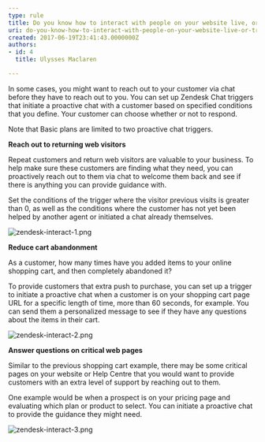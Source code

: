 ```yaml
---
type: rule
title: Do you know how to interact with people on your website live, or trigger when people land on certain pages?
uri: do-you-know-how-to-interact-with-people-on-your-website-live-or-trigger-when-people-land-on-certain-pages
created: 2017-06-19T23:41:43.0000000Z
authors:
- id: 4
  title: Ulysses Maclaren

---
```




<span class='intro'> <p class="ssw15-rteElement-P">In some cases, you might want to reach out to your customer via chat before they have to reach out to you. You can set up Zendesk Chat&#160;triggers that initiate a proactive chat with a customer based on specified conditions that you define. Your customer can choose whether or not to respond.​<br></p> </span>

<p class="ssw15-rteElement-P">Note that Basic plans are limited to two proactive chat triggers. <br></p><p>
   <strong>Reach out to returning web visitors</strong></p><p>Repeat customers and return web visitors are valuable to your business. To help make sure these customers are finding what they need, you can proactively reach out to them via chat to welcome them back and see if there is anything you can provide guidance with. <br></p><p>Set the conditions of the trigger where the visitor previous visits is greater than 0, as well as the conditions where the customer has not yet been helped by another agent or initiated a chat already themselves.</p><dl class="image"><dt><img src="/PublishingImages/zendesk-interact-1.png" alt="zendesk-interact-1.png" /></dt></dl><p>
   <strong>Reduce cart abandonment </strong></p><p>As a customer, how many times have you added items to your online shopping cart, and then completely abandoned it? <br></p><p>To provide customers that extra push to purchase, you can set up a trigger to initiate a proactive chat when a customer is on your shopping cart page URL for a specific length of time, more than 60 seconds, for example. You can send them a personalized message to see if they have any questions about the items in their cart. <br></p><dl class="image"><dt><img src="/PublishingImages/zendesk-interact-2.png" alt="zendesk-interact-2.png" /></dt></dl><p>
   <strong>Answer questions on critical web pages </strong></p><p>Similar to the previous shopping cart example, there may be some critical pages on your website or Help Centre that you would want to provide customers with an extra level of support by reaching out to them. <br></p><p>One example would be when a prospect is on your pricing page and evaluating which plan or product to select. You can initiate a proactive chat to provide the guidance they might need.</p><dl class="image"><dt><img src="/PublishingImages/zendesk-interact-3.png" alt="zendesk-interact-3.png" /><br></dt></dl>


